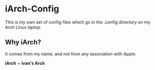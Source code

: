 # iArch-Config

This is my own set of config files which go in the .config directory on my Arch Linux laptop. 

## Why iArch?

It comes from my name, and not from any association with Apple. 

**iArch** = **ivan's Arch**
